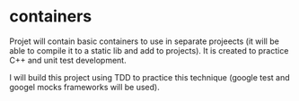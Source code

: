# containers
Projet will contain basic containers to use in separate projeects (it will be able to compile it to a static lib and add to projects). It is created to practice C++ and unit test development.

I will build this project using TDD to practice this technique (google test and googel mocks frameworks will be used).
